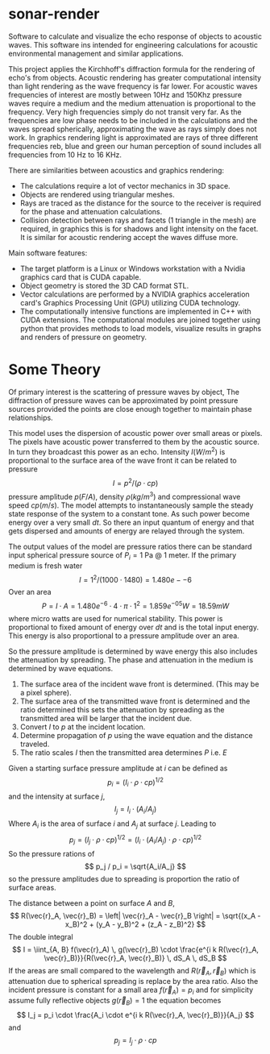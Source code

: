 # sonar-render
Software to calculate and visualize the echo response of objects to acoustic waves. This software ins intended for engineering calculations for acoustic environmental management and similar applications.

This project applies the Kirchhoff's diffraction formula for the rendering of echo's from objects. Acoustic rendering has greater computational intensity than light rendering as the wave frequency is far lower. For acoustic waves frequencies of interest are mostly between 10Hz and 150Khz pressure waves require a medium and the medium attenuation is proportional to the frequency. Very high frequencies simply do not transit very far.
As the frequencies are low phase needs to be included in the calculations and the waves spread spherically, approximating the wave as rays simply does not work. In graphics rendering light is approximated are rays of three different frequencies reb, blue and green our human perception of sound includes all frequencies from 10 Hz to 16 KHz. 

There are similarities between acoustics and graphics rendering:
* The calculations require a lot of vector mechanics in 3D space. 
* Objects are rendered using triangular meshes.
* Rays are traced as the distance for the source to the receiver is required    for the phase and attenuation calculations.
* Collision detection between rays and facets (1 triangle in the mesh) are required, in graphics this is for shadows and light intensity on the facet. It is similar for acoustic rendering accept the waves diffuse more.

Main software features:
* The target platform is a Linux or Windows workstation with a Nvidia graphics card that is CUDA capable.
* Object geometry is stored the 3D CAD format STL.
* Vector calculations are performed by a NVIDIA graphics acceleration card's Graphics Processing Unit (GPU) utilizing CUDA technology.
* The computationally intensive functions are implemented in C++ with CUDA extensions. The computational modules are joined together using python that provides methods to load models, visualize results in graphs and renders of pressure on geometry.

# Some Theory
Of primary interest is the scattering of pressure waves by object, The diffraction of pressure waves can be approximated by point pressure sources provided the points are close enough together to maintain phase relationships.

This model uses the dispersion of acoustic power over small areas or pixels. The pixels have acoustic power transferred to them by the acoustic source. In turn they broadcast this power as an echo. Intensity $I(W/m^2)$ is proportional to the surface area of the wave front it can be related to pressure
$$
I = p^2 /( \rho \cdot cp )
$$
pressure amplitude $p(F/A)$, density $\rho(kg/m^3)$ and compressional wave speed $cp (m/s)$. The model attempts to instantaneously sample the steady state response of the system to a constant tone. As such power become energy over a very small $dt$. So there an input quantum of energy and that gets dispersed and amounts of energy are relayed through the system. 

The output values of the model are pressure ratios there can be standard input spherical pressure source of $P_i = 1$ Pa @ 1 meter. If the primary medium is fresh water
$$
I = 1^2 / (1000 \cdot 1480) = 1.480e-{-6}
$$
Over an area
$$
P = I \cdot A = 1.480e^{-6} \cdot 4 \cdot \pi \cdot 1^2 = 1.859e^{-05} W = 18.59 mW
$$
where micro watts are used for numerical stability. This power is proportional to fixed amount of energy over $dt$ and is the total input energy. This energy is also proportional to a pressure amplitude over an area.

So the pressure amplitude is determined by wave energy this also includes the attenuation by spreading. The phase and attenuation in the medium is determined by wave equations.

1. The surface area of the incident wave front is determined. (This may be a pixel sphere).
2. The surface area of the transmitted wave front is determined and the ratio determined this sets the attenuation by spreading as the transmitted area will be larger that the incident due.
3. Convert $I$ to $p$ at the incident location.
4. Determine propagation of $p$ using the wave equation and the distance traveled.
5. The ratio scales $I$ then the transmitted area determines $P$ i.e. $E$

Given a starting surface pressure amplitude at $i$ can be defined as
$$
p_i = (I_i \cdot \rho \cdot cp)^{1/2}
$$
and the intensity at surface $j$, 
$$
I_j = I_i \cdot (A_i/A_j)
$$
Where $A_i$ is the area of surface $i$ and $A_j$ at surface $j$. Leading to
$$
p_j = (I_j \cdot \rho \cdot cp)^{1/2} = (I_i \cdot (A_i/A_j) \cdot \rho \cdot cp)^{1/2}
$$
So the pressure rations of 
$$
p_j / p_i = \sqrt{A_i/A_j} 
$$
so the pressure amplitudes due to spreading is proportion the ratio of surface areas.

The distance between a  point on surface $A$ and $B$,
$$
R(\vec{r}_A, \vec{r}_B) = \left| \vec{r}_A - \vec{r}_B \right| = \sqrt{(x_A - x_B)^2 + (y_A - y_B)^2 + (z_A - z_B)^2}
$$
The double integral 
$$
I = \iint_{A, B} f(\vec{r}_A) \, g(\vec{r}_B) \cdot \frac{e^{i k R(\vec{r}_A, \vec{r}_B)}}{R(\vec{r}_A, \vec{r}_B)} \, dS_A \, dS_B
$$
If the areas are small compared to the wavelength and $R(\vec{r}_A, \vec{r}_B)$ which is attenuation due to spherical spreading is replace by the area ratio. Also the incident pressure is constant for a small area $f(\vec{r}_A) = p_i$ and for simplicity assume fully reflective objects $g(\vec{r}_B) = 1$ the equation becomes
$$
I_j = p_i \cdot \frac{A_i \cdot e^{i k R(\vec{r}_A, \vec{r}_B)}}{A_j}
$$
and
$$
p_j = I_j \cdot \rho \cdot cp
$$

